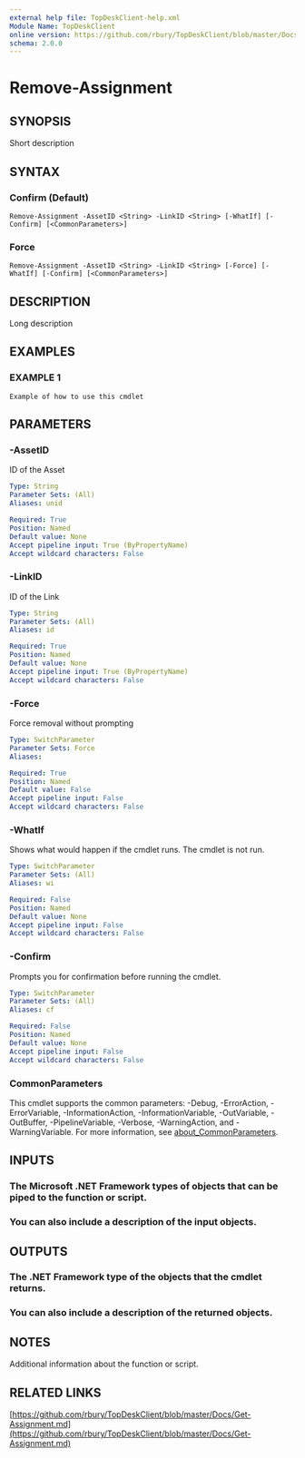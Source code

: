 ```yaml
---
external help file: TopDeskClient-help.xml
Module Name: TopDeskClient
online version: https://github.com/rbury/TopDeskClient/blob/master/Docs/Get-Assignment.md
schema: 2.0.0
---
```


# Remove-Assignment

## SYNOPSIS
Short description

## SYNTAX

### Confirm (Default)
```
Remove-Assignment -AssetID <String> -LinkID <String> [-WhatIf] [-Confirm] [<CommonParameters>]
```

### Force
```
Remove-Assignment -AssetID <String> -LinkID <String> [-Force] [-WhatIf] [-Confirm] [<CommonParameters>]
```

## DESCRIPTION
Long description

## EXAMPLES

### EXAMPLE 1
```
Example of how to use this cmdlet
```

## PARAMETERS

### -AssetID
ID of the Asset

```yaml
Type: String
Parameter Sets: (All)
Aliases: unid

Required: True
Position: Named
Default value: None
Accept pipeline input: True (ByPropertyName)
Accept wildcard characters: False
```

### -LinkID
ID of the Link

```yaml
Type: String
Parameter Sets: (All)
Aliases: id

Required: True
Position: Named
Default value: None
Accept pipeline input: True (ByPropertyName)
Accept wildcard characters: False
```

### -Force
Force removal without prompting

```yaml
Type: SwitchParameter
Parameter Sets: Force
Aliases:

Required: True
Position: Named
Default value: False
Accept pipeline input: False
Accept wildcard characters: False
```

### -WhatIf
Shows what would happen if the cmdlet runs.
The cmdlet is not run.

```yaml
Type: SwitchParameter
Parameter Sets: (All)
Aliases: wi

Required: False
Position: Named
Default value: None
Accept pipeline input: False
Accept wildcard characters: False
```

### -Confirm
Prompts you for confirmation before running the cmdlet.

```yaml
Type: SwitchParameter
Parameter Sets: (All)
Aliases: cf

Required: False
Position: Named
Default value: None
Accept pipeline input: False
Accept wildcard characters: False
```

### CommonParameters
This cmdlet supports the common parameters: -Debug, -ErrorAction, -ErrorVariable, -InformationAction, -InformationVariable, -OutVariable, -OutBuffer, -PipelineVariable, -Verbose, -WarningAction, and -WarningVariable. For more information, see [about_CommonParameters](http://go.microsoft.com/fwlink/?LinkID=113216).

## INPUTS

### The Microsoft .NET Framework types of objects that can be piped to the function or script.
### You can also include a description of the input objects.
## OUTPUTS

### The .NET Framework type of the objects that the cmdlet returns.
### You can also include a description of the returned objects.
## NOTES
Additional information about the function or script.

## RELATED LINKS

[https://github.com/rbury/TopDeskClient/blob/master/Docs/Get-Assignment.md](https://github.com/rbury/TopDeskClient/blob/master/Docs/Get-Assignment.md)

